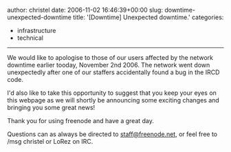 author: christel
date: 2006-11-02 16:46:39+00:00
slug: downtime-unexpected-downtime
title: '[Downtime] Unexpected downtime.'
categories:
- infrastructure
- technical
---

We would like to apologise to those of our users affected by the network downtime earlier tooday, November 2nd 2006. The network went down unexpectedly after one of our staffers accidentally found a bug in the IRCD code.

I'd also like to take this opportunity to suggest that you keep your eyes on this webpage as we will shortly be announcing some exciting changes and bringing you some great news!

Thank you for using freenode and have a great day.



Questions can as always be directed to staff@freenode.net, or feel free to /msg christel or LoRez on IRC.


